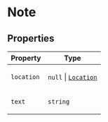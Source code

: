 # Note

## Properties

<table>
<thead>
<tr>
<th>Property</th>
<th>Type</th>
</tr>
</thead>
<tbody>
<tr>
<td>

<a id="location"></a> `location`

</td>
<td>

`null` \| [`Location`](Location.md)

</td>
</tr>
<tr>
<td>

<a id="text"></a> `text`

</td>
<td>

`string`

</td>
</tr>
</tbody>
</table>
